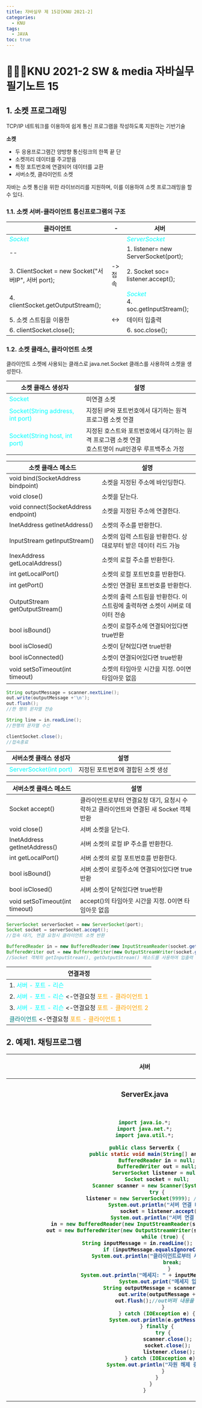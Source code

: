 ```yaml
---
title: 자바실무 제 15강[KNU 2021-2]
categories:
  - KNU
tags:
  - JAVA
toc: true
---
```


# 👨‍💻🏫KNU 2021-2 SW & media 자바실무 필기노트 15


## 1. 소켓 프로그래밍

TCP/IP 네트워크를 이용하여 쉽게 통신 프로그램을 작성하도록 지원하는 기반기술

**소켓** 

- 두 응용프로그램간 양방향 통신링크의 한쪽 끝 단
- 소켓끼리 데이터를 주고받음
- 특정 포트번호에 연결되어 데이터를 교환
- 서버소켓, 클라이언트 소켓

자바는 소켓 통신을 위한 라이브러리를 지원하며, 이를 이용하여 소켓 프로그래밍을 할 수 있다.

### 1.1. 소켓 서버-클라이언트 통신프로그램의 구조


|클라이언트| - |서버|
|-|-|-|
|<span style="color:#00FFFF">*Socket*</span> | | <span style="color:#00FFFF">*ServerSocket*</span>|
|--| |1. listener= new ServerSocket(port);|
|3. ClientSocket = new Socket("서버IP", 서버 port);|->접속|2. Socket soc= listener.accept();|
|4. clientSocket.getOutputStream();||<span style="color:#00FFFF">*Socket*</span> <br> 4. soc.getInputStream();|
|5. 소켓 스트림을 이용한|<->| 데이터 입출력|
|6. clientSocket.close();| |6. soc.close();|

### 1.2. 소켓 클래스, 클라이언트 소켓

클라이언트 소켓에 사용되는 클래스로 java.net.Socket 클래스를 사용하여 소켓을 생성한다.

|소켓 클래스 생성자|설명|
|-|-|
| <span style="color:#00FFFF"> Socket</span> |미연결 소켓|
| <span style="color:#00FFFF"> Socket(String address, int port)</span>|지정된 IP와 포트번호에서 대기하는 원격 프로그램 소켓 연결|
| <span style="color:#00FFFF"> Socket(String host, int port)</span>|지정된 호스트와 포트번호에서 대기하는 원격 프로그램 소켓 연결 <br> 호스트명이 null인경우 루프백주소 가정|

|소켓 클래스 메소드|설명|
|-|-|
|void bind(SocketAddress bindpoint)|소켓을 지정된 주소에 바인딩한다.|
|void close()|소켓을 닫는다.|
|void connect(SocketAddress endpoint)|소켓을 지정된 주소에 연결한다.|
|InetAddress getInetAddress()|소켓의 주소를 반환한다.|
|InputStream getInputStream()|소켓의 입력 스트림을 반환한다. 상대로부터 받은 데이터 리드 가능|
|InexAddress getLocalAddress()|소켓의 로컬 주소를 반환한다.|
|int getLocalPort()|소켓의 로컬 포트번호를 반환한다.|
|int getPort()|소켓인 연결된 포트번호를 반환한다.|
|OutputStream getOutputStream()|소켓의 출력 스트림을 반환한다. 이 스트링에 출력하면 소켓이 서버로 데이터 전송|
|bool isBound()|소켓이 로컬주소에 연결되어있다면 true반환|
|bool isClosed()|소켓이 닫혀있다면 true반환|
|bool isConnected()|소켓이 연결되어있다면 true반환|
|void setSoTimeout(int timeout)|소켓의 타임아웃 시간을 지정. 0이면 타임아웃 없음|

~~~java
String outputMessage = scanner.nextLine();
out.write(outputMessage +'\n');
out.flush();
//한 행의 문자열 전송

String line = in.readLine();
//한행의 문자열 수신

clientSocket.close();
//접속종료
~~~

|서버소켓 클래스 생성자|설명|
|-|-|
| <span style="color:#00FFFF"> ServerSocket(int port)</span> |지정된 포트번호에 결합된 소켓 생성|

|서버소켓 클래스 메소드|설명|
|-|-|
|Socket accept()|클라이언트로부터 연결요청 대기, 요청시 수락하고 클라이언트와 연결된 새 Socket 객체 반환|
|void close()|서버 소켓을 닫는다.|
|InetAddress getInetAddress()|서버 소켓의 로컬 IP 주소를 반환한다.|
|int getLocalPort()|서버 소켓의 로컬 포트번호를 반환한다.|
|bool isBound()|서버 소켓이 로컬주소에 연결되어있다면 true반환|
|bool isClosed()|서버 소켓이 닫혀있다면 true반환|
|void setSoTimeout(int timeout)|accept()의 타임아웃 시간을 지정. 0이면 타임아웃 없음|

~~~java
ServerSocket serverSocket = new ServerSocket(port);
Socket socket = serverSocket.accept();
//접속 대기, 연결 요청시 클라이언트 소켓 반환

BufferedReader in = new BufferedReader(new InputStreamReader(socket.getInputStream()));
BufferedWriter out = new BufferedWriter(new OutputStreamWriter(socket.getOutputStream()));
//Socket 객체의 getInputStream(), getOutputStream() 메소드를 사용하여 입출력 스트림을 생성.
~~~

|연결과정|
|-|
|1. <span style="color:#00FFFF">  서버 - 포트 - 리슨  </span>|
|2. <span style="color:#00FFFF">  서버 - 포트 - 리슨  </span> <-연결요청 <span style="color:orange"> 포트 - 클라이언트 1 </span>|
|3. <span style="color:#00FFFF">  서버 - 포트 - 리슨  </span> <-연결요청 <span style="color:orange">  포트 - 클라이언트 2  </span> <br>
<span style="color:teal">  클라이언트  </span> <-연결요청 <span style="color:orange"> 포트 - 클라이언트 1 </span>|


## 2. 예제1. 채팅프로그램

<table>
<tr>
<th>

서버

</th>
<th>

클라이언트

</th>
</tr>

<tr>

<th>

### ServerEx.java

<br>

~~~java
import java.io.*;
import java.net.*;
import java.util.*;

public class ServerEx {
	public static void main(String[] args) {
		BufferedReader in = null;
		BufferedWriter out = null;
		ServerSocket listener = null;
		Socket socket = null;
		Scanner scanner = new Scanner(System.in); 
		try {
			listener = new ServerSocket(9999); // 서버 소켓 생성 
			System.out.println("서버 연결 대기중");
			socket = listener.accept(); 
			System.out.println("서버 연결 성공");
			in = new BufferedReader(new InputStreamReader(socket.getInputStream())); 
			out = new BufferedWriter(new OutputStreamWriter(socket.getOutputStream())); 
			while (true) {
				String inputMessage = in.readLine(); // 클라이언트 명령 read
				if (inputMessage.equalsIgnoreCase("종료")) {
					System.out.println("클라이언트로부터 세션이 종료되었습니다."); 
					break;  
				}
				System.out.println("메세지: " + inputMessage); 			
				System.out.print("메세지 입력: "); 
				String outputMessage = scanner.nextLine(); 
				out.write(outputMessage + "\n"); 
				out.flush();//out버퍼 내용을 서버로 전송
			}
		} catch (IOException e) {
			System.out.println(e.getMessage());
		} finally {
			try {
				scanner.close(); 
				socket.close(); 
				listener.close();
			} catch (IOException e) {
				System.out.println("자원 해제 중 오류 발생");
			}
		}
	}
}
~~~

</th>

<th>

### ClientEx.java

<br>

~~~java
import java.io.*;
import java.net.*;
import java.util.*;

public class ClientEx {
	public static void main(String[] args) {
		BufferedReader in = null;
		BufferedWriter out = null;
		Socket socket = null;
		Scanner scanner = new Scanner(System.in); 
		try {
			socket = new Socket("localhost", 9999); 
			in = new BufferedReader(new InputStreamReader(socket.getInputStream())); 
			out = new BufferedWriter(new OutputStreamWriter(socket.getOutputStream())); 
			while (true) {
				System.out.print("메세지 입력: "); 
				String outputMessage = scanner.nextLine(); 
				if (outputMessage.equalsIgnoreCase("종료")) { 
					out.write(outputMessage+"\n"); 
					out.flush();
					break; 
				}
				out.write(outputMessage + "\n"); 
				out.flush();
				String inputMessage = in.readLine();
				System.out.println("메세지: " + inputMessage);
			}
		} catch (IOException e) {
			System.out.println(e.getMessage());
		} finally {
			try {
				scanner.close();
				if(socket != null) socket.close();
			} catch (IOException e) {
				System.out.println("자원 해제 중 오류 발생");
			}
		}
	}
}
~~~

</th>
</tr>
</table>

